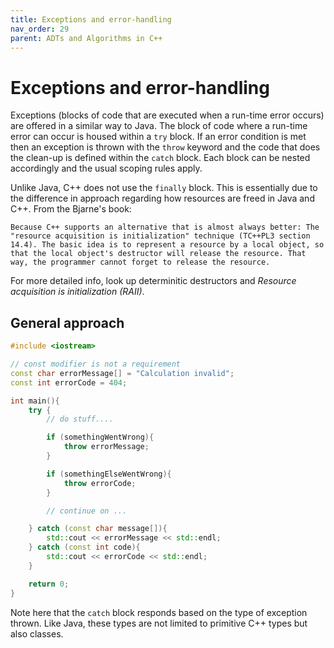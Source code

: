 ```yaml
---
title: Exceptions and error-handling
nav_order: 29
parent: ADTs and Algorithms in C++
---
```


# Exceptions and error-handling

Exceptions (blocks of code that are executed when a run-time error occurs) are offered in a similar way to Java. The block of code where a run-time error can
occur is housed within a `try` block. If an error condition is met then an exception is thrown with the `throw` keyword and the code that does the clean-up is defined within the `catch` block. Each block can be nested accordingly and the usual scoping rules apply.

Unlike Java, C++ does not use the `finally` block. This is essentially due to the difference in approach regarding how resources are freed in Java and C++. From the Bjarne's book:

```quote
Because C++ supports an alternative that is almost always better: The "resource acquisition is initialization" technique (TC++PL3 section 14.4). The basic idea is to represent a resource by a local object, so that the local object's destructor will release the resource. That way, the programmer cannot forget to release the resource.
```

For more detailed info, look up determinitic destructors and _Resource acquisition is initialization (RAII)_.

## General approach

```cpp
#include <iostream>

// const modifier is not a requirement
const char errorMessage[] = "Calculation invalid";
const int errorCode = 404;

int main(){
    try {
        // do stuff....

        if (somethingWentWrong){
            throw errorMessage;
        }

        if (somethingElseWentWrong){
            throw errorCode;
        }

        // continue on ...

    } catch (const char message[]){
        std::cout << errorMessage << std::endl;
    } catch (const int code){
        std::cout << errorCode << std::endl;
    }

    return 0;
}

```

Note here that the `catch` block responds based on the type of exception thrown. Like Java, these types are not limited to primitive C++ types but also classes.
